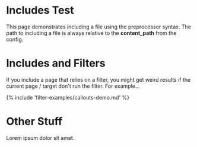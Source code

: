 # Includes Test

This page demonstrates including a file using the preprocessor syntax. The path to including a file is always relative to the **content_path** from the config.

# Includes and Filters

If you include a page that relies on a filter, you might get weird results if the current page / target don't run the filter. For example...

{% include 'filter-examples/callouts-demo.md' %}

# Other Stuff

Lorem ipsum dolor sit amet.
